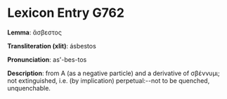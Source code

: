 # Lexicon Entry G762

**Lemma**: ἄσβεστος

**Transliteration (xlit)**: ásbestos

**Pronunciation**: as'-bes-tos

**Description**:
from Α (as a negative particle) and a derivative of σβέννυμι; not extinguished, i.e. (by implication) perpetual:--not to be quenched, unquenchable.
